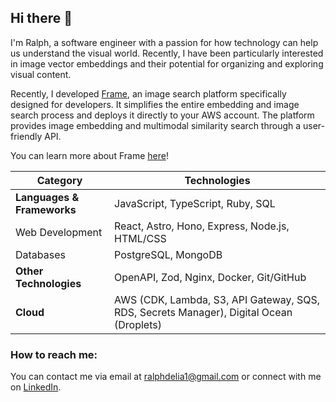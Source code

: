 ## Hi there 👋

I'm Ralph, a software engineer with a passion for how technology can help us understand the visual world. Recently, I have been particularly interested in image vector embeddings and their potential for organizing and exploring visual content.

Recently, I developed [Frame](https://www.frame-platform.com), an image search platform specifically designed for developers. It simplifies the entire embedding and image search process and deploys it directly to your AWS account. The platform provides image embedding and multimodal similarity search through a user-friendly API.

You can learn more about Frame [here](https://www.frame-platform.com/case-study/introduction/)!

| Category                   | Technologies                                                                            |
| -------------------------- | --------------------------------------------------------------------------------------- |
| **Languages & Frameworks** | JavaScript, TypeScript, Ruby, SQL                                                       |
| Web Development            | React, Astro, Hono, Express, Node.js, HTML/CSS                                          |
| Databases                  | PostgreSQL, MongoDB                                                                     |
| **Other Technologies**     | OpenAPI, Zod, Nginx, Docker, Git/GitHub                                                 |
| **Cloud**                  | AWS (CDK, Lambda, S3, API Gateway, SQS, RDS, Secrets Manager), Digital Ocean (Droplets) |

### How to reach me:
You can contact me via email at ralphdelia1@gmail.com or connect with me on [LinkedIn](https://www.linkedin.com/in/ralph-delia-380194210/).
